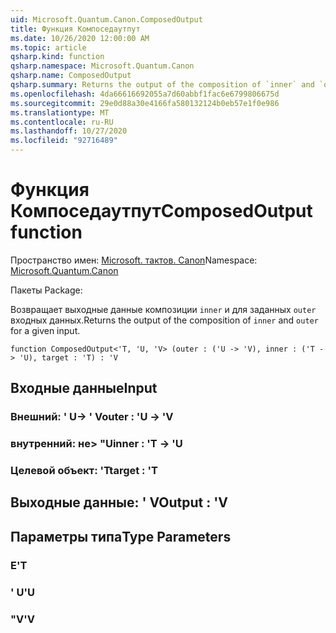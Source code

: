 ```yaml
---
uid: Microsoft.Quantum.Canon.ComposedOutput
title: Функция Компоседаутпут
ms.date: 10/26/2020 12:00:00 AM
ms.topic: article
qsharp.kind: function
qsharp.namespace: Microsoft.Quantum.Canon
qsharp.name: ComposedOutput
qsharp.summary: Returns the output of the composition of `inner` and `outer` for a given input.
ms.openlocfilehash: 4da66616692055a7d60abbf1fac6e6799806675d
ms.sourcegitcommit: 29e0d88a30e4166fa580132124b0eb57e1f0e986
ms.translationtype: MT
ms.contentlocale: ru-RU
ms.lasthandoff: 10/27/2020
ms.locfileid: "92716489"
---
```

# <a name="composedoutput-function"></a><span data-ttu-id="7932b-102">Функция Компоседаутпут</span><span class="sxs-lookup"><span data-stu-id="7932b-102">ComposedOutput function</span></span>

<span data-ttu-id="7932b-103">Пространство имен: [Microsoft. тактов. Canon](xref:Microsoft.Quantum.Canon)</span><span class="sxs-lookup"><span data-stu-id="7932b-103">Namespace: [Microsoft.Quantum.Canon](xref:Microsoft.Quantum.Canon)</span></span>

<span data-ttu-id="7932b-104">Пакеты [](https://nuget.org/packages/)</span><span class="sxs-lookup"><span data-stu-id="7932b-104">Package: [](https://nuget.org/packages/)</span></span>


<span data-ttu-id="7932b-105">Возвращает выходные данные композиции `inner` и для заданных `outer` входных данных.</span><span class="sxs-lookup"><span data-stu-id="7932b-105">Returns the output of the composition of `inner` and `outer` for a given input.</span></span>

```qsharp
function ComposedOutput<'T, 'U, 'V> (outer : ('U -> 'V), inner : ('T -> 'U), target : 'T) : 'V
```


## <a name="input"></a><span data-ttu-id="7932b-106">Входные данные</span><span class="sxs-lookup"><span data-stu-id="7932b-106">Input</span></span>

### <a name="outer--u---v"></a><span data-ttu-id="7932b-107">Внешний: ' U-> ' V</span><span class="sxs-lookup"><span data-stu-id="7932b-107">outer : 'U -> 'V</span></span>




### <a name="inner--t---u"></a><span data-ttu-id="7932b-108">внутренний: не> "U</span><span class="sxs-lookup"><span data-stu-id="7932b-108">inner : 'T -> 'U</span></span>




### <a name="target--t"></a><span data-ttu-id="7932b-109">Целевой объект: 'T</span><span class="sxs-lookup"><span data-stu-id="7932b-109">target : 'T</span></span>





## <a name="output--v"></a><span data-ttu-id="7932b-110">Выходные данные: ' V</span><span class="sxs-lookup"><span data-stu-id="7932b-110">Output : 'V</span></span>



## <a name="type-parameters"></a><span data-ttu-id="7932b-111">Параметры типа</span><span class="sxs-lookup"><span data-stu-id="7932b-111">Type Parameters</span></span>

### <a name="t"></a><span data-ttu-id="7932b-112">Е</span><span class="sxs-lookup"><span data-stu-id="7932b-112">'T</span></span>


### <a name="u"></a><span data-ttu-id="7932b-113">' U</span><span class="sxs-lookup"><span data-stu-id="7932b-113">'U</span></span>


### <a name="v"></a><span data-ttu-id="7932b-114">"V</span><span class="sxs-lookup"><span data-stu-id="7932b-114">'V</span></span>

